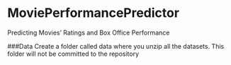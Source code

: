 # MoviePerformancePredictor
Predicting Movies’ Ratings and Box Office Performance

###Data
Create a folder called data where you unzip all the datasets. This folder will not be committed to the repository